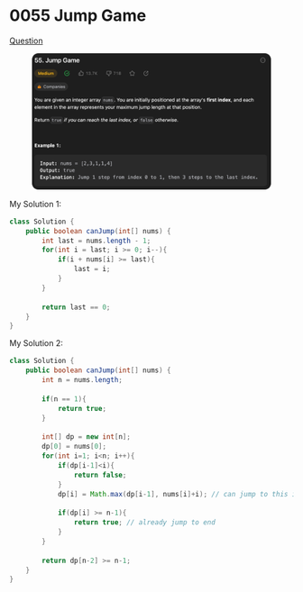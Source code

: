 # 0055 Jump Game

[Question](https://leetcode.com/problems/jump-game/description/)

<figure><img src="../.gitbook/assets/image (3).png" alt=""><figcaption></figcaption></figure>



My Solution 1:

```java
class Solution {
    public boolean canJump(int[] nums) {
        int last = nums.length - 1;
        for(int i = last; i >= 0; i--){
            if(i + nums[i] >= last){
                last = i;
            }
        }

        return last == 0;
    }
}
```



My Solution 2:

```java
class Solution {
    public boolean canJump(int[] nums) {
        int n = nums.length;

        if(n == 1){
            return true;
        }

        int[] dp = new int[n];
        dp[0] = nums[0];
        for(int i=1; i<n; i++){
            if(dp[i-1]<i){
                return false;
            }
            dp[i] = Math.max(dp[i-1], nums[i]+i); // can jump to this index.

            if(dp[i] >= n-1){
                return true; // already jump to end
            }
        }

        return dp[n-2] >= n-1;
    }
}
```

